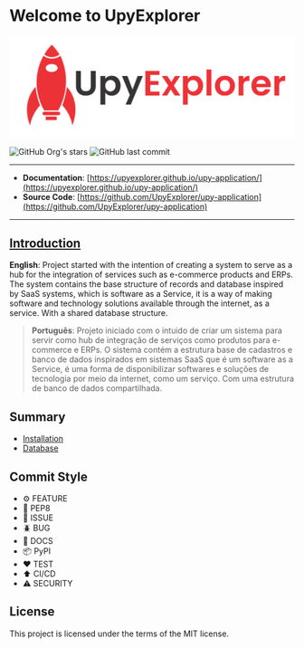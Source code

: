 # Welcome to UpyExplorer

![](/assets/upy-explorer.png)

![GitHub Org's stars](https://img.shields.io/github/stars/UpyExplorer?label=LinuxProfile&style=flat-square)
![GitHub last commit](https://img.shields.io/github/last-commit/UpyExplorer/upy-application?style=flat-square)

---

- **Documentation**: [https://upyexplorer.github.io/upy-application/](https://upyexplorer.github.io/upy-application/)
- **Source Code**: [https://github.com/UpyExplorer/upy-application](https://github.com/UpyExplorer/upy-application)

---

## [Introduction](https://docs.linuxprofile.com/)

**English**: Project started with the intention of creating a system to serve as a hub for the integration of services such as e-commerce products and ERPs. The system contains the base structure of records and database inspired by SaaS systems, which is software as a Service, it is a way of making software and technology solutions available through the internet, as a service. With a shared database structure.

> **Português**: Projeto iniciado com o intuido de criar um sistema para servir como hub de integração de serviços como produtos para e-commerce e ERPs. O sistema contém a estrutura base de cadastros e banco de dados inspirados em sistemas SaaS que é um software as a Service, é uma forma de disponibilizar softwares e soluções de tecnologia por meio da internet, como um serviço. Com uma estrutura de banco de dados compartilhada.

## Summary

- [Installation](#)
- [Database](#)

## Commit Style

- ⚙️ FEATURE
- 📝 PEP8
- 📌 ISSUE
- 🪲 BUG
- 📘 DOCS
- 📦 PyPI
- ❤️️ TEST
- ⬆️ CI/CD
- ⚠️ SECURITY

## License

This project is licensed under the terms of the MIT license.

